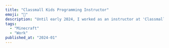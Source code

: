 ```yaml
---
title: "Classmall Kids Programming Instructor"
emoji: "💼"
description: "Until early 2024, I worked as an instructor at 'Classmall Kids', an online programming school operated by YAGO Inc. Conducted classes using the video game 'Minecraft' and other programs."
tags:
  - "Minecraft"
  - "Work"
published_at: "2024-01"
---
```

